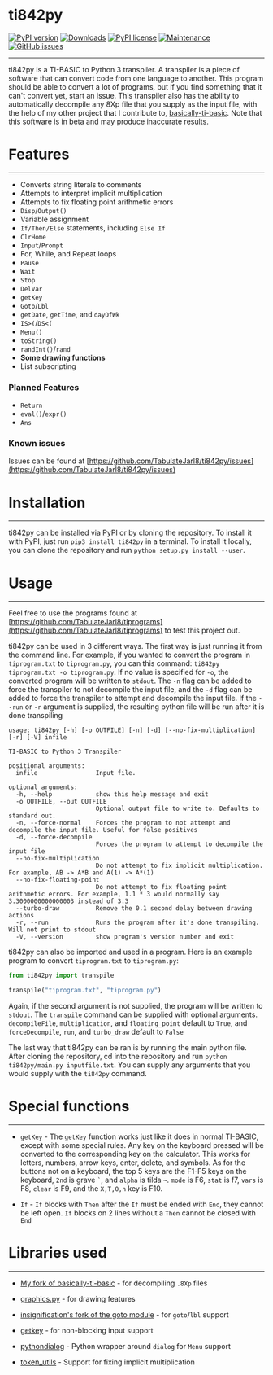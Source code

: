 # ti842py

[![PyPI version](https://badge.fury.io/py/ti842py.svg)](https://badge.fury.io/py/ti842py)
[![Downloads](https://pepy.tech/badge/ti842py)](https://pepy.tech/project/ti842py)
[![PyPI license](https://img.shields.io/pypi/l/ti842py.svg)](https://pypi.python.org/pypi/ti842py/)
[![Maintenance](https://img.shields.io/badge/Maintained%3F-yes-green.svg)](https://GitHub.com/TabulateJarl8/ti842py/graphs/commit-activity)
[![GitHub issues](https://img.shields.io/github/issues/TabulateJarl8/ti842py.svg)](https://GitHub.com/TabulateJarl8/ti842py/issues/)

----

ti842py is a TI-BASIC to Python 3 transpiler. A transpiler is a piece of software that can convert code from one language to another. This program should be able to convert a lot of programs, but if you find something that it can't convert yet, start an issue. This transpiler also has the ability to automatically decompile any 8Xp file that you supply as the input file, with the help of my other project that I contribute to, [basically-ti-basic](https://github.com/TabulateJarl8/basically-ti-basic). Note that this software is in beta and may produce inaccurate results.

# Features

----

 - Converts string literals to comments
 - Attempts to interpret implicit multiplication
 - Attempts to fix floating point arithmetic errors
 - `Disp`/`Output()`
 - Variable assignment
 - `If/Then/Else` statements, including `Else If`
 - `ClrHome`
 - `Input`/`Prompt`
 - For, While, and Repeat loops
 - `Pause`
 - `Wait`
 - `Stop`
 - `DelVar`
 - `getKey`
 - `Goto`/`Lbl`
 - `getDate`, `getTime`, and `dayOfWk`
 - `IS>(`/`DS<(`
 - `Menu()`
 - `toString()`
 - `randInt()`/`rand`
 - **Some drawing functions**
 - List subscripting

### Planned Features
 - `Return`
 - `eval()`/`expr()`
 - `Ans`

### Known issues

Issues can be found at [https://github.com/TabulateJarl8/ti842py/issues](https://github.com/TabulateJarl8/ti842py/issues)

# Installation

----

ti842py can be installed via PyPI or by cloning the repository. To install it with PyPI, just run `pip3 install ti842py` in a terminal. To install it locally, you can clone the repository and run `python setup.py install --user`.

# Usage

----

Feel free to use the programs found at [https://github.com/TabulateJarl8/tiprograms](https://github.com/TabulateJarl8/tiprograms) to test this project out.

ti842py can be used in 3 different ways. The first way is just running it from the command line. For example, if you wanted to convert the program in `tiprogram.txt` to `tiprogram.py`, you can this command: `ti842py tiprogram.txt -o tiprogram.py`. If no value is specified for `-o`, the converted program will be written to `stdout`. The `-n` flag can be added to force the transpiler to not decompile the input file, and the `-d` flag can be added to force the transpiler to attempt and decompile the input file. If the `--run` or `-r` argument is supplied, the resulting python file will be run after it is done transpiling

```
usage: ti842py [-h] [-o OUTFILE] [-n] [-d] [--no-fix-multiplication] [-r] [-V] infile

TI-BASIC to Python 3 Transpiler

positional arguments:
  infile                Input file.

optional arguments:
  -h, --help            show this help message and exit
  -o OUTFILE, --out OUTFILE
                        Optional output file to write to. Defaults to standard out.
  -n, --force-normal    Forces the program to not attempt and decompile the input file. Useful for false positives
  -d, --force-decompile
                        Forces the program to attempt to decompile the input file
  --no-fix-multiplication
                        Do not attempt to fix implicit multiplication. For example, AB -> A*B and A(1) -> A*(1)
  --no-fix-floating-point
                        Do not attempt to fix floating point arithmetic errors. For example, 1.1 * 3 would normally say 3.3000000000000003 instead of 3.3
  --turbo-draw          Remove the 0.1 second delay between drawing actions
  -r, --run             Runs the program after it's done transpiling. Will not print to stdout
  -V, --version         show program's version number and exit
```

ti842py can also be imported and used in a program. Here is an example program to convert `tiprogram.txt` to `tiprogram.py`:

```py
from ti842py import transpile

transpile("tiprogram.txt", "tiprogram.py")
```
Again, if the second argument is not supplied, the program will be written to `stdout`. The `transpile` command can be supplied with optional arguments. `decompileFile`, `multiplication`, and `floating_point` default to `True`, and `forceDecompile`, `run`, and `turbo_draw` default to `False`

The last way that ti842py can be ran is by running the main python file. After cloning the repository, cd into the repository and run `python ti842py/main.py inputfile.txt`. You can supply any arguments that you would supply with the `ti842py` command.

# Special functions
----

 - `getKey` - The `getKey` function works just like it does in normal TI-BASIC, except with some special rules. Any key on the keyboard pressed will be converted to the corresponding key on the calculator. This works for letters, numbers, arrow keys, enter, delete, and symbols. As for the buttons not on a keyboard, the top 5 keys are the F1-F5 keys on the keyboard, `2nd` is grave `` ` ``, and `alpha` is tilda `~`. `mode` is F6, `stat` is f7, `vars` is F8, `clear` is F9, and the `X,T,θ,n` key is F10.

 - `If` - `If` blocks with `Then` after the `If` must be ended with `End`, they cannot be left open. `If` blocks on 2 lines without a `Then` cannot be closed with `End`

# Libraries used

----

 - [My fork of basically-ti-basic](https://github.com/TabulateJarl8/basically-ti-basic) - for decompiling `.8Xp` files

 - [graphics.py](https://anh.cs.luc.edu/handsonPythonTutorial/graphics.html) - for drawing features

 - [insignification's fork of the goto module](https://github.com/insignification/python-goto/tree/fix2) - for `goto`/`lbl` support

 - [getkey](https://github.com/kcsaff/getkey) - for non-blocking input support

 - [pythondialog](http://pythondialog.sourceforge.net/doc/) - Python wrapper around `dialog` for `Menu` support

 - [token_utils](https://github.com/aroberge/token-utils) - Support for fixing implicit multiplication
